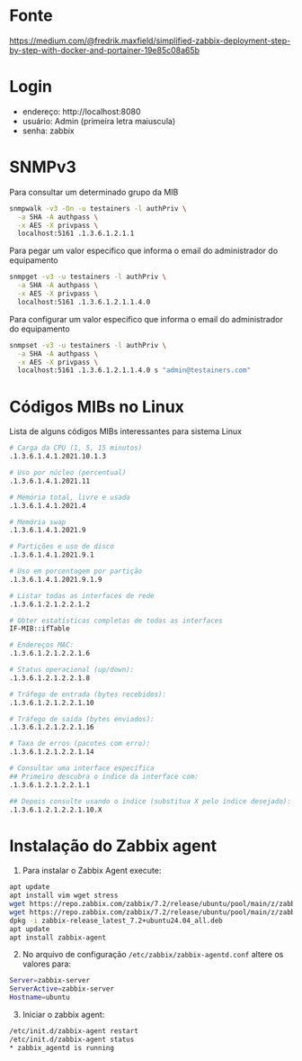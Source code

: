 # Fonte

https://medium.com/@fredrik.maxfield/simplified-zabbix-deployment-step-by-step-with-docker-and-portainer-19e85c08a65b

# Login

* endereço: http://localhost:8080
* usuário: Admin (primeira letra maiuscula)
* senha: zabbix

# SNMPv3

Para consultar um determinado grupo da MIB

```bash
snmpwalk -v3 -On -u testainers -l authPriv \
  -a SHA -A authpass \
  -x AES -X privpass \
  localhost:5161 .1.3.6.1.2.1.1
```

Para pegar um valor especifico que informa o email do administrador do equipamento
```bash
snmpget -v3 -u testainers -l authPriv \
  -a SHA -A authpass \
  -x AES -X privpass \
  localhost:5161 .1.3.6.1.2.1.1.4.0
```

Para configurar um valor especifico que informa o email do administrador do equipamento
```bash
snmpset -v3 -u testainers -l authPriv \
  -a SHA -A authpass \
  -x AES -X privpass \
  localhost:5161 .1.3.6.1.2.1.1.4.0 s "admin@testainers.com"
  ```

# Códigos MIBs no Linux

Lista de alguns códigos MIBs interessantes para sistema Linux

```bash
# Carga da CPU (1, 5, 15 minutos)
.1.3.6.1.4.1.2021.10.1.3

# Uso por núcleo (percentual)
.1.3.6.1.4.1.2021.11

# Memória total, livre e usada
.1.3.6.1.4.1.2021.4

# Memória swap
.1.3.6.1.4.1.2021.9

# Partições e uso de disco
.1.3.6.1.4.1.2021.9.1

# Uso em porcentagem por partição
.1.3.6.1.4.1.2021.9.1.9

# Listar todas as interfaces de rede
.1.3.6.1.2.1.2.2.1.2

# Obter estatísticas completas de todas as interfaces
IF-MIB::ifTable

# Endereços MAC:
.1.3.6.1.2.1.2.2.1.6

# Status operacional (up/down):
.1.3.6.1.2.1.2.2.1.8

# Tráfego de entrada (bytes recebidos):
.1.3.6.1.2.1.2.2.1.10

# Tráfego de saída (bytes enviados):
.1.3.6.1.2.1.2.2.1.16

# Taxa de erros (pacotes com erro):
.1.3.6.1.2.1.2.2.1.14

# Consultar uma interface específica
## Primeiro descubra o índice da interface com:
.1.3.6.1.2.1.2.2.1.1

## Depois consulte usando o índice (substitua X pelo índice desejado):
.1.3.6.1.2.1.2.2.1.10.X
```

# Instalação do Zabbix agent

1. Para instalar o Zabbix Agent execute:

```bash
apt update
apt install vim wget stress
wget https://repo.zabbix.com/zabbix/7.2/release/ubuntu/pool/main/z/zabbix-release/zabbix-release_latest_7.2+ubuntu24.04_all.deb
wget https://repo.zabbix.com/zabbix/7.2/release/ubuntu/pool/main/z/zabbix-release/zabbix-release_latest_7.2+ubuntu24.04_all.deb
dpkg -i zabbix-release_latest_7.2+ubuntu24.04_all.deb
apt update
apt install zabbix-agent
```

2. No arquivo de configuração `/etc/zabbix/zabbix-agentd.conf` altere os valores para:

```bash
Server=zabbix-server
ServerActive=zabbix-server
Hostname=ubuntu
```

3. Iniciar o zabbix agent:
```bash
/etc/init.d/zabbix-agent restart
/etc/init.d/zabbix-agent status
* zabbix_agentd is running
```
